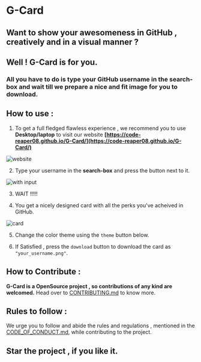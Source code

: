 # G-Card

## Want to show your awesomeness in GitHub , creatively and in a visual manner ?
## Well ! G-Card is for you.

### All you have to do is type your GitHub username in the search-box and wait till we prepare a nice and fit image for you to download.

## How to use :

1. To get a full fledged flawless experience , we recommend you to use **Desktop/laptop** to visit our website **[https://code-reaper08.github.io/G-Card/](https://code-reaper08.github.io/G-Card/)**

![website](https://user-images.githubusercontent.com/64256342/120079899-b8715680-c0d3-11eb-8478-a0e2e4b9f13a.png)


2. Type your username in the **search-box** and press the button next to it.

![with input](https://user-images.githubusercontent.com/64256342/120079904-bf986480-c0d3-11eb-81e6-449dda655836.png)

3. WAIT !!!!!

4. You get a nicely designed card with all the perks you've acheived in GitHub.

![card](https://user-images.githubusercontent.com/64256342/120079916-cc1cbd00-c0d3-11eb-828a-3f30c2401722.png)


5. Change the color theme using the `theme` button below.

6. If Satisfied , press the `download` button to download the card as `"your_username.png"`.

## How to Contribute :
__**G-Card is a OpenSource project , so contributions of any kind are welcomed.**__
Head over to [CONTRIBUTING.md](https://github.com/code-reaper08/G-Card/blob/website/CONTRIBUTING.md) to know more.

## Rules to follow :
We urge you to follow and abide the rules and regulations , mentioned in the [CODE_OF_CONDUCT.md](https://github.com/code-reaper08/G-Card/blob/website/CODE_OF_CONDUCT.md), while contributing to the project.

## Star the project , if you like it.
